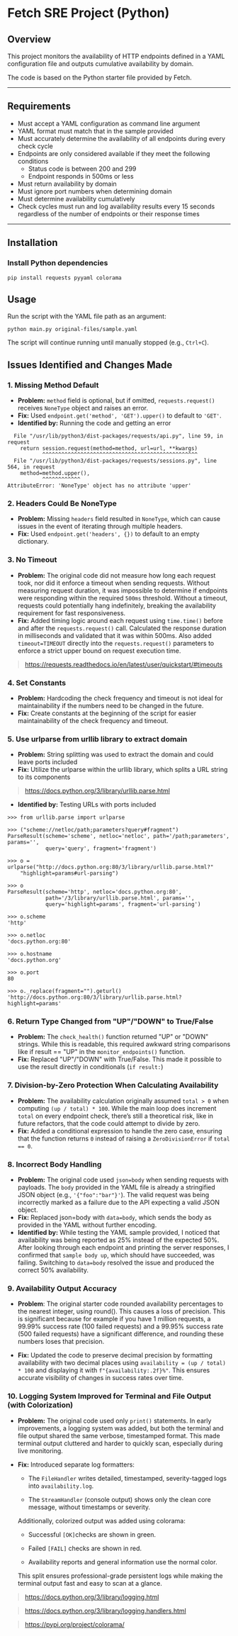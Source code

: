 # Fetch SRE Project (Python)

## Overview

This project monitors the availability of HTTP endpoints defined in a YAML configuration file and outputs cumulative availability by domain.

The code is based on the Python starter file provided by Fetch.

---

##  Requirements 

- Must accept a YAML configuration as command line argument
- YAML format must match that in the sample provided
- Must accurately determine the availability of all endpoints during every check cycle
- Endpoints are only considered available if they meet the following conditions
    - Status code is between 200 and 299
    - Endpoint responds in 500ms or less
- Must return availability by domain
- Must ignore port numbers when determining domain
- Must determine availability cumulatively
- Check cycles must run and log availability results every 15 seconds regardless of the number of endpoints or their response times

---

## Installation

### Install Python dependencies

```
pip install requests pyyaml colorama
```

## Usage

Run the script with the YAML file path as an argument:
```
python main.py original-files/sample.yaml
```
The script will continue running until manually stopped (e.g., `Ctrl+C`).

## Issues Identified and Changes Made

### 1. Missing Method Default
- **Problem:** `method` field is optional, but if omitted, `requests.request()` receives `NoneType` object and raises an error.
- **Fix:** Used `endpoint.get('method', 'GET').upper()` to default to `'GET'`.
- **Identified by:** Running the code and getting an error
```
  File "/usr/lib/python3/dist-packages/requests/api.py", line 59, in request
    return session.request(method=method, url=url, **kwargs)
           ^^^^^^^^^^^^^^^^^^^^^^^^^^^^^^^^^^^^^^^^^^^^^^^^^
  File "/usr/lib/python3/dist-packages/requests/sessions.py", line 564, in request
    method=method.upper(),
           ^^^^^^^^^^^^
AttributeError: 'NoneType' object has no attribute 'upper'
```

### 2. Headers Could Be NoneType
- **Problem:** Missing `headers` field resulted in `NoneType`, which can cause issues in the event of iterating through multiple headers.
- **Fix:** Used `endpoint.get('headers', {})` to default to an empty dictionary.

### 3. No Timeout
- **Problem:** The original  code did not measure how long each request took, nor did it enforce a timeout when sending requests. Without measuring request duration, it was impossible to determine if endpoints were responding within the required `500ms` threshold. Without a timeout, requests could potentially hang indefinitely, breaking the availability requirement for fast responsiveness.
- **Fix:** Added timing logic around each request using `time.time()` before and after the `requests.request()` call. Calculated the response duration in milliseconds and validated that it was within 500ms. Also added `timeout=TIMEOUT` directly into the `requests.request()` parameters to enforce a strict upper bound on request execution time.
> https://requests.readthedocs.io/en/latest/user/quickstart/#timeouts

### 4. Set Constants
- **Problem:** Hardcoding the check frequency and timeout is not ideal for maintainability if the numbers need to be changed in the future.
- **Fix:** Create constants at the beginning of the script for easier maintainability of the check frequency and timeout.


### 5. Use urlparse from urllib library to extract domain
- **Problem:** String splitting was used to extract the domain and could leave ports included
- **Fix:** Utilize the urlparse within the urllib library, which splits a URL string to its components
> https://docs.python.org/3/library/urllib.parse.html
- **Identified by:** Testing URLs with ports included
```
>>> from urllib.parse import urlparse

>>> ("scheme://netloc/path;parameters?query#fragment")
ParseResult(scheme='scheme', netloc='netloc', path='/path;parameters', params='',
            query='query', fragment='fragment')

>>> o = urlparse("http://docs.python.org:80/3/library/urllib.parse.html?"
    "highlight=params#url-parsing")

>>> o
ParseResult(scheme='http', netloc='docs.python.org:80',
            path='/3/library/urllib.parse.html', params='',
            query='highlight=params', fragment='url-parsing')

>>> o.scheme
'http'

>>> o.netloc
'docs.python.org:80'

>>> o.hostname
'docs.python.org'

>>> o.port
80

>>> o._replace(fragment="").geturl()
'http://docs.python.org:80/3/library/urllib.parse.html?highlight=params'
```

### 6. Return Type Changed from "UP"/"DOWN" to True/False
- **Problem:** The `check_health()` function returned "UP" or "DOWN" strings. While this is readable, this required awkward string comparisons like if result == "UP" in the `monitor_endpoints()` function.
- **Fix:** Replaced "UP"/"DOWN" with True/False. This made it possible to use the result directly in conditionals (`if result:`)

### 7. Division-by-Zero Protection When Calculating Availability
- **Problem:** The availability calculation originally assumed `total > 0` when computing `(up / total) * 100`. While the main loop does increment `total` on every endpoint check, there’s still a theoretical risk, like in future refactors, that the code could attempt to divide by zero.
- **Fix:** Added a conditional expression to handle the zero case, ensuring that the function returns `0` instead of raising a `ZeroDivisionError` if `total == 0`.

### 8. Incorrect Body Handling
- **Problem:** The original code used `json=body` when sending requests with payloads. The `body` provided in the YAML file is already a stringified JSON object (e.g., `'{"foo":"bar"}'`). The valid request was being incorrectly marked as a failure due to the API expecting a valid JSON object.
- **Fix:** Replaced json=body with `data=body`, which sends the body  as provided in the YAML without further encoding.
- **Identified by:** While testing the YAML sample provided, I noticed that availability was being reported as 25% instead of the expected 50%. After looking through each endpoint and printing the server responses, I confirmed that `sample body up`, which should have succeeded, was failing. Switching to `data=body` resolved the issue and produced the correct 50% availability.

### 9. Availability Output Accuracy
- **Problem**: The original starter code rounded availability percentages to the nearest integer, using round(). This causes a loss of precision. This is significant because for example if you have 1 million requests, a 99.99% success rate (100 failed requests) and a 99.95% success rate (500 failed requests) have a significant difference, and rounding these numbers loses that precision.

- **Fix:** Updated the code to preserve decimal precision by formatting availability with two decimal places using `availability = (up / total) * 100` and displaying it with `f"{availability:.2f}%"`. This ensures accurate visibility of changes in success rates over time.

### 10. Logging System Improved for Terminal and File Output (with Colorization)
- **Problem:** The original  code used only `print()` statements. In early improvements, a logging system was added, but both the terminal and file output shared the same verbose, timestamped format. This made terminal output cluttered and harder to quickly scan, especially during live monitoring.

- **Fix:** Introduced separate log formatters:

    - The `FileHandler` writes detailed, timestamped, severity-tagged logs into `availability.log`.

    - The `StreamHandler` (console output)  shows only the clean core message, without timestamps or severity.

    Additionally, colorized output was added using colorama:

    - Successful `[OK]`checks are shown in green.

    - Failed `[FAIL]` checks are shown in red.

    - Availability reports and general information use the normal color.

    This split ensures professional-grade persistent logs while making the terminal output fast and easy to scan at a glance.

> https://docs.python.org/3/library/logging.html

> https://docs.python.org/3/library/logging.handlers.html

> https://pypi.org/project/colorama/